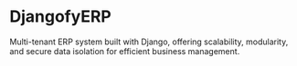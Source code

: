 # DjangofyERP
Multi-tenant ERP system built with Django, offering scalability, modularity, and secure data isolation for efficient business management.
